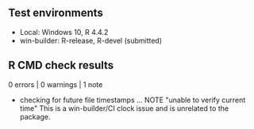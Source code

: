 ## Test environments
* Local: Windows 10, R 4.4.2
* win-builder: R-release, R-devel (submitted)

## R CMD check results
0 errors | 0 warnings | 1 note

* checking for future file timestamps ... NOTE
  "unable to verify current time"
  This is a win-builder/CI clock issue and is unrelated to the package.

